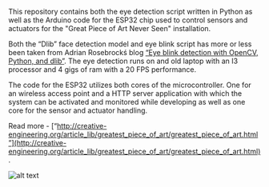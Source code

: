 
This repository contains both the eye detection script written in Python as well as the Arduino code for the ESP32 chip used to control sensors and actuators for the "Great Piece of Art Never Seen" installation.

Both the “Dlib” face detection model and eye blink script has more or less been taken from Adrian Rosebrockś blog [“Eye blink detection with OpenCV, Python, and dlib”](https://www.pyimagesearch.com/2017/04/24/eye-blink-detection-opencv-python-dlib/). The eye detection runs on and old laptop with an I3 processor and 4 gigs of ram with a 20 FPS performance. 

The code for the ESP32 utilizes both cores of the microcontroller. One for an wireless access point and a HTTP server application with which the system can be activated and monitored while developing as well as one core for the sensor and actuator handling.   

Read more - [“http://creative-engineering.org/article_lib/greatest_piece_of_art/greatest_piece_of_art.html”](http://creative-engineering.org/article_lib/greatest_piece_of_art/greatest_piece_of_art.html).


![alt text](img/GPOA.gif)
